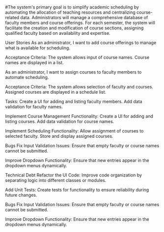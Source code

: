 #The system's primary goal is to simplify academic scheduling by automating the allocation of teaching resources and centralizing course-related data. Administrators will manage a comprehensive database of faculty members and course offerings. For each semester, the system will facilitate the creation and modification of course sections, assigning 
qualified faculty based on availability and expertise.

User Stories
As an administrator, I want to add course offerings to manage what is available for scheduling.

Acceptance Criteria: The system allows input of course names. Course names are displayed in a list.

As an administrator, I want to assign courses to faculty members to automate scheduling.

Acceptance Criteria: The system allows selection of faculty and courses. Assigned courses are displayed in a schedule list.

Tasks: 
Create a UI for adding and listing faculty members. Add data validation for faculty names. 

Implement Course Management Functionality: Create a UI for adding and listing courses. Add data validation for course names. 

Implement Scheduling Functionality: Allow assignment of courses to selected faculty. Store and display assigned courses.

Bugs Fix Input Validation Issues: Ensure that empty faculty or course names cannot be submitted.

Improve Dropdown Functionality: Ensure that new entries appear in the dropdown menus dynamically.

Technical Debt
Refactor the UI Code: Improve code organization by separating logic into different classes or modules. 

Add Unit Tests: Create tests for functionality to ensure reliability during future changes.

Bugs
Fix Input Validation Issues: Ensure that empty faculty or course names cannot be submitted. 

Improve Dropdown Functionality: Ensure that new entries appear in the dropdown menus dynamically.
